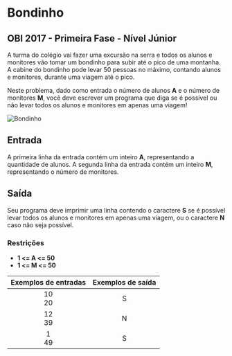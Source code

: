 # Bondinho
 ## OBI 2017 - Primeira Fase - Nível Júnior
  A turma do colégio vai fazer uma excursão na serra e todos os alunos e monitores vão tomar um bondinho para subir até o pico de uma montanha. A cabine do bondinho pode levar 50 pessoas no máximo, contando alunos e monitores, durante uma viagem até o pico.

 Neste problema, dado como entrada o número de alunos **A** e o número de monitores **M**, você deve escrever um programa que diga se é possível ou não levar todos os alunos e monitores em apenas uma viagem!

 ![Bondinho](https://neps.academy/image/8.png)

 ## Entrada
  A primeira linha da entrada contém um inteiro **A**, representando a quantidade de alunos. A segunda linha da entrada contém um inteiro **M**, representando o número de monitores.

 ## Saída
  Seu programa deve imprimir uma linha contendo o caractere **S** se é possível levar todos os alunos e monitores em apenas uma viagem, ou o caractere **N** caso não seja possível.
 
 ### Restrições
  * **1 <= A <= 50**
  * **1 <= M <= 50**

  Exemplos de entradas| Exemplos de saída
  :-----------------: | :----------------:
  10<br>20            | S
  12<br>39            | N
  1<br>49             | S
  





